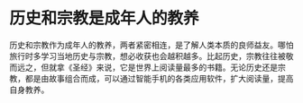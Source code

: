 # 历史和宗教是成年人的教养

历史和宗教作为成年人的教养，两者紧密相连，是了解人类本质的良师益友。哪怕旅行时多学习当地历史与宗教，想必收获也会越积越多。比起历史，宗教往往被敬而远之，但就拿《圣经》来说，它是世界上阅读量最多的书籍。无论历史还是宗教，都是由故事组合而成，可以通过智能手机的各类应用软件，扩大阅读量，提高自身教养。